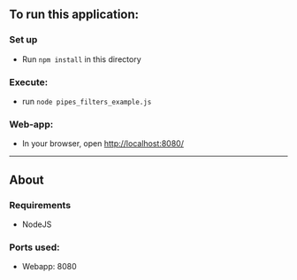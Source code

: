## To run this application:

### Set up
* Run `npm install` in this directory

### Execute:
* run `node pipes_filters_example.js`

### Web-app:
* In your browser, open [http://localhost:8080/](http://localhost:8080/)

---

## About

### Requirements
* NodeJS

### Ports used:
* Webapp: 8080